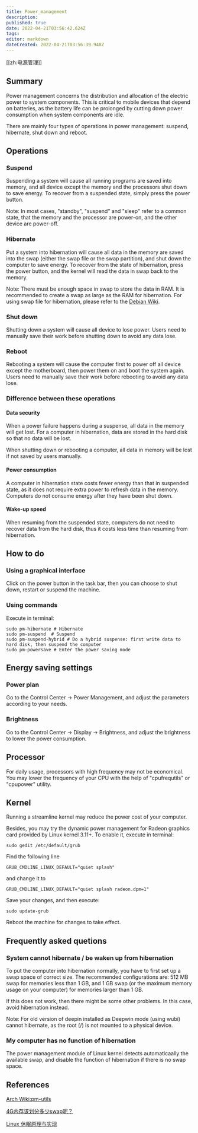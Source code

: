 ```yaml
---
title: Power_management
description: 
published: true
date: 2022-04-21T03:56:42.624Z
tags: 
editor: markdown
dateCreated: 2022-04-21T03:56:39.948Z
---
```


[[zh:电源管理]]


## Summary

Power management concerns the distribution and allocation of the electric power to system components. This is critical to mobile devices that depend on batteries, as the battery life can be prolonged by cutting down power consumption when system components are idle.

There are mainly four types of operations in power management: suspend, hibernate, shut down and reboot.

## Operations

### Suspend

Suspending a system will cause all running programs are saved into memory, and all device except the memory and the processors shut down to save energy. To recover from a suspended state, simply press the power button.

Note: In most cases, "standby", "suspend" and "sleep" refer to a common state, that the memory and the processor are power-on, and the other device are power-off.

### Hibernate

Put a system into hibernation will cause all data in the memory are saved into the swap (either the swap file or the swap partition), and shut down the computer to save energy. To recover from the state of hibernation, press the power button, and the kernel will read the data in swap back to the memory.

Note: There must be enough space in swap to store the data in RAM. It is recommended to create a swap as large as the RAM for hibernation. For using swap file for hibernation, please refer to the [Debian Wiki](https://wiki.debian.org/Hibernation/Hibernate_Without_Swap_Partition).

### Shut down

Shutting down a system will cause all device to lose power. Users need to manually save their work before shutting down to avoid any data lose.

### Reboot

Rebooting a system will cause the computer first to power off all device except the motherboard, then power them on and boot the system again. Users need to manually save their work before rebooting to avoid any data lose.

### Difference between these operations

#### Data security

When a power failure happens during a suspense, all data in the memory will get lost. For a computer in hibernation, data are stored in the hard disk so that no data will be lost.

When shutting down or rebooting a computer, all data in memory will be lost if not saved by users manually.

#### Power consumption

A computer in hibernation state costs fewer energy than that in suspended state, as it does not require extra power to refresh data in the memory. Computers do not consume energy after they have been shut down.

#### Wake-up speed

When resuming from the suspended state, computers do not need to recover data from the hard disk, thus it costs less time than resuming from hibernation.

## How to do

### Using a graphical interface

Click on the power button in the task bar, then you can choose to shut down, restart or suspend the machine.

### Using commands

Execute in terminal:

    sudo pm-hibernate # Hibernate
    sudo pm-suspend  # Suspend
    sudo pm-suspend-hybrid # Do a hybrid suspense: first write data to hard disk, then suspend the computer
    sudo pm-powersave # Enter the power saving mode

## Energy saving settings

### Power plan

Go to the Control Center -> Power Management, and adjust the parameters according to your needs.

### Brightness

Go to the Control Center -> Display -> Brightness, and adjust the brightness to lower the power consumption.

## Processor

For daily usage, processors with high frequency may not be economical. You may lower the frequency of your CPU with the help of "cpufrequtils" or "cpupower" utility.

## Kernel

Running a streamline kernel may reduce the power cost of your computer.

Besides, you may try the dynamic power management for Radeon graphics card provided by Linux kernel 3.11+. To enable it, execute in terminal:

    sudo gedit /etc/default/grub

Find the following line

    GRUB_CMDLINE_LINUX_DEFAULT="quiet splash"

and change it to

    GRUB_CMDLINE_LINUX_DEFAULT="quiet splash radeon.dpm=1"

Save your changes, and then execute:

    sudo update-grub

Reboot the machine for changes to take effect.

## Frequently asked quetions

### System cannot hibernate /  be waken up from hibernation

To put the computer into hibernation normally, you have to first set up a swap space of correct size. The recommended configurations are: 512 MB swap for memories less than 1 GB, and  1 GB swap (or the maximum memory usage on your computer) for memories larger than 1 GB.

If this does not work, then there might be some other problems. In this case, avoid hibernation instead.

Note: For old version of deepin installed as Deepwin mode (using wubi) cannot hibernate, as the root (/) is not mounted to a physical device.

### My computer has no function of hibernation

The power management module of Linux kernel detects automaticaally the available swap, and disable the function of hibernation if there is no swap space.

## References

[Arch Wiki:pm-utils](https://wiki.archlinux.org/index.php/Pm-utils)

[4G内存该划分多少swap呢？](http://www.linuxdeepin.com/forum/25/11948)

[Linux 休眠原理与实现](http://biancheng.dnbcw.info/linux/321766.html)
